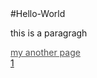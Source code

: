 <title>Hello-World</title>
#Hello-World
<p>this is a paragragh<p>
<a style="color:rgb(80,80,80);" href="http://worldofchaos.github.io">my another page</a><br>
<a href="https://dolmangksun.github.io/1">1</a>
